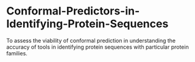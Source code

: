 # Conformal-Predictors-in-Identifying-Protein-Sequences
To assess the viability of conformal prediction in understanding the accuracy of tools in identifying protein sequences with particular protein families.
